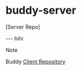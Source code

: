 # buddy-server

[Server Repo]

--- hihi

> [!note]
> Buddy [Client Repository](https://github.com/cbnu-buddy/buddy-client)
